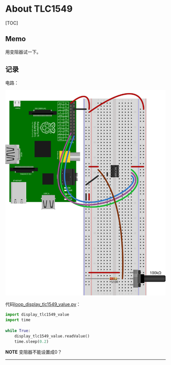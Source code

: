 # About TLC1549

[TOC]

## Memo

用变阻器试一下。

## 记录

电路：

![](img/02-tlc-slider_bb.svg)

代码[loop_display_tlc1549_value.py]：

```python
import display_tlc1549_value
import time

while True:
    display_tlc1549_value.readValue()
    time.sleep(0.2)
```

**NOTE** 变阻器不能设置成0？

- - -

[loop_display_tlc1549_value.py]: ../workspace/loop_display_tlc1549_value.py
